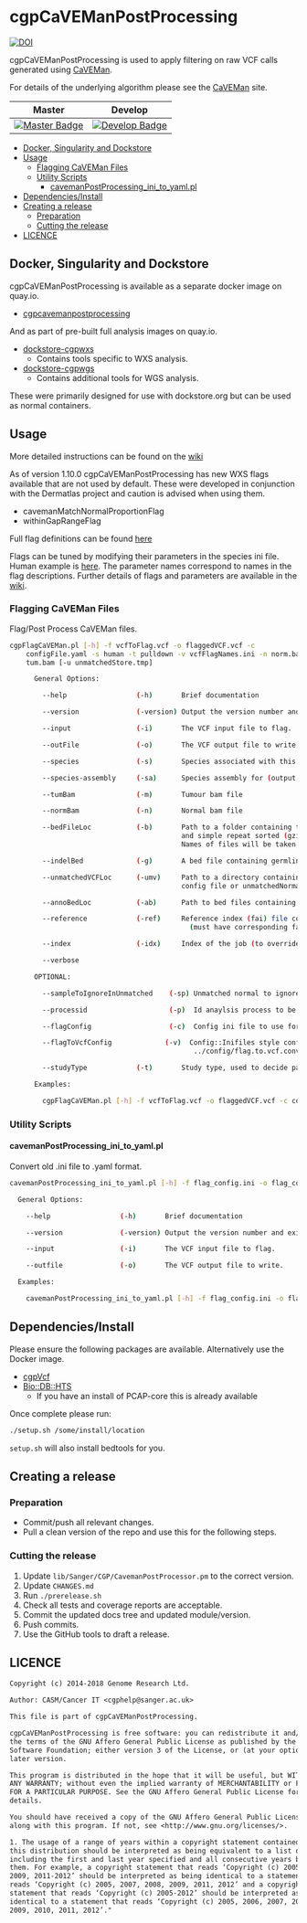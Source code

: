 # cgpCaVEManPostProcessing

[![DOI][zenodo-badge]][zenodo-link]

cgpCaVEManPostProcessing is used to apply filtering on raw VCF calls generated using [CaVEMan][caveman].

For details of the underlying algorithm please see the [CaVEMan][caveman] site.

| Master                                        | Develop                                         |
| --------------------------------------------- | ----------------------------------------------- |
| [![Master Badge][circle-master]][circle-base] | [![Develop Badge][circle-develop]][circle-base] |

- [Docker, Singularity and Dockstore](#docker-singularity-and-dockstore)
- [Usage](#usage)
  - [Flagging CaVEMan Files](#flagging-caveman-files)
  - [Utility Scripts](#utility-scripts)
    - [cavemanPostProcessing_ini_to_yaml.pl](#cavemanpostprocessing_ini_to_yamlpl)
- [Dependencies/Install](#dependenciesinstall)
- [Creating a release](#creating-a-release)
  - [Preparation](#preparation)
  - [Cutting the release](#cutting-the-release)
- [LICENCE](#licence)

## Docker, Singularity and Dockstore

cgpCaVEManPostProcessing is available as a separate docker image on quay.io.

- [cgpcavemanpostprocessing][ds-cg-cpp]

And as part of pre-built full analysis images on quay.io.

- [dockstore-cgpwxs][ds-cgpwxs-git]
  - Contains tools specific to WXS analysis.
- [dockstore-cgpwgs][ds-cgpwgs-git]
  - Contains additional tools for WGS analysis.

These were primarily designed for use with dockstore.org but can be used as normal containers.

## Usage

More detailed instructions can be found on the [wiki]

As of version 1.10.0 cgpCaVEManPostProcessing has new WXS flags available that are not used by default.
These were developed in conjunction with the Dermatlas project and caution is advised when using them. 

- cavemanMatchNormalProportionFlag
- withinGapRangeFlag

Full flag definitions can be found [here](config/flag.to.vcf.convert.ini)

Flags can be tuned by modifying their parameters in the species ini file.
Human example is [here](config/Human/GRCh37d5/flag.vcf.config.ini).
The parameter names correspond to names in the flag descriptions.
Further details of flags and parameters are available in the [wiki].

### Flagging CaVEMan Files

Flag/Post Process CaVEMan files.

```bash
cgpFlagCaVEMan.pl [-h] -f vcfToFlag.vcf -o flaggedVCF.vcf -c
    configFile.yaml -s human -t pulldown -v vcfFlagNames.ini -n norm.bam -m
    tum.bam [-u unmatchedStore.tmp]

      General Options:

        --help                 (-h)       Brief documentation

        --version              (-version) Output the version number and exit

        --input                (-i)       The VCF input file to flag.

        --outFile              (-o)       The VCF output file to write.

        --species              (-s)       Species associated with this vcf file to use.

        --species-assembly     (-sa)      Species assembly for (output in VCF)

        --tumBam               (-m)       Tumour bam file

        --normBam              (-n)       Normal bam file

        --bedFileLoc           (-b)       Path to a folder containing the centromeric, snp, hi sequence depth,
                                          and simple repeat sorted (gzipped and tabixed) bed files (if required) i.e. the non annotation bed files.
                                          Names of files will be taken from the config file.

        --indelBed             (-g)       A bed file containing germline indels to filter on

        --unmatchedVCFLoc      (-umv)     Path to a directory containing the unmatched VCF normal files listed in the
                                          config file or unmatchedNormal.bed.gz (bed file is used in preference).

        --annoBedLoc           (-ab)      Path to bed files containing annotatable regions and coding regions.

        --reference            (-ref)     Reference index (fai) file corresponding to the mapping of the data being processed.
                                            (must have corresponding fasta file co-located)

        --index                (-idx)     Index of the job (to override LSB_JOBINDEX as used on LSF farms)

        --verbose

      OPTIONAL:

        --sampleToIgnoreInUnmatched    (-sp) Unmatched normal to ignore (to be used if the sample is one of those with a normal in the panel).

        --processid                    (-p)  Id anaylsis process to be added at a CGP specific header.

        --flagConfig                   (-c)  Config ini file to use for flag list and settings.

        --flagToVcfConfig             (-v)  Config::Inifiles style config file containing VCF flag code to flag name conversions see
                                             ../config/flag.to.vcf.convert.ini for example

        --studyType            (-t)       Study type, used to decide parameters in file (genome|genomic|WGS|pulldown|exome|WXS|followup|AMPLICON|targeted|RNA_seq).

      Examples:

        cgpFlagCaVEMan.pl [-h] -f vcfToFlag.vcf -o flaggedVCF.vcf -c configFile.ini -s human -t pulldown
```

### Utility Scripts

#### cavemanPostProcessing_ini_to_yaml.pl

Convert old .ini file to .yaml format.

```bash
cavemanPostProcessing_ini_to_yaml.pl [-h] -f flag_config.ini -o flag_config.yml 

  General Options:

    --help                 (-h)       Brief documentation

    --version              (-version) Output the version number and exit

    --input                (-i)       The VCF input file to flag.

    --outfile              (-o)       The VCF output file to write.

  Examples:

    cavemanPostProcessing_ini_to_yaml.pl [-h] -f flag_config.ini -o flag_config.yml
```

## Dependencies/Install

Please ensure the following packages are available. Alternatively use the Docker image.

- [cgpVcf][cgpvcf]
- [Bio::DB::HTS][bio-db-hts]
  - If you have an install of PCAP-core this is already available

Once complete please run:

```bash
./setup.sh /some/install/location
```

`setup.sh` will also install bedtools for you.

## Creating a release

### Preparation

- Commit/push all relevant changes.
- Pull a clean version of the repo and use this for the following steps.

### Cutting the release

1. Update `lib/Sanger/CGP/CavemanPostProcessor.pm` to the correct version.
2. Update `CHANGES.md`
3. Run `./prerelease.sh`
4. Check all tests and coverage reports are acceptable.
5. Commit the updated docs tree and updated module/version.
6. Push commits.
7. Use the GitHub tools to draft a release.

## LICENCE

```txt
Copyright (c) 2014-2018 Genome Research Ltd.

Author: CASM/Cancer IT <cgphelp@sanger.ac.uk>

This file is part of cgpCaVEManPostProcessing.

cgpCaVEManPostProcessing is free software: you can redistribute it and/or modify it under
the terms of the GNU Affero General Public License as published by the Free
Software Foundation; either version 3 of the License, or (at your option) any
later version.

This program is distributed in the hope that it will be useful, but WITHOUT
ANY WARRANTY; without even the implied warranty of MERCHANTABILITY or FITNESS
FOR A PARTICULAR PURPOSE. See the GNU Affero General Public License for more
details.

You should have received a copy of the GNU Affero General Public License
along with this program. If not, see <http://www.gnu.org/licenses/>.

1. The usage of a range of years within a copyright statement contained within
this distribution should be interpreted as being equivalent to a list of years
including the first and last year specified and all consecutive years between
them. For example, a copyright statement that reads ‘Copyright (c) 2005, 2007-
2009, 2011-2012’ should be interpreted as being identical to a statement that
reads ‘Copyright (c) 2005, 2007, 2008, 2009, 2011, 2012’ and a copyright
statement that reads ‘Copyright (c) 2005-2012’ should be interpreted as being
identical to a statement that reads ‘Copyright (c) 2005, 2006, 2007, 2008,
2009, 2010, 2011, 2012’."
```

<!-- References -->
[caveman]: http://cancerit.github.io/CaVEMan
[cgpvcf]: https://github.com/cancerit/cgpVcf/releases
[bio-db-hts]: http://search.cpan.org/dist/Bio-DB-HTS
[ds-cgpwxs-git]: https://github.com/cancerit/dockstore-cgpwxs
[ds-cgpwgs-git]: https://github.com/cancerit/dockstore-cgpwgs
[ds-cg-cpp]: https://quay.io/repository/wtsicgp/cgpcavemanpostprocessing
[wiki]: https://github.com/cancerit/cgpCaVEManPostProcessing/wiki

<!-- Travis -->
[travis-base]: https://travis-ci.org/cancerit/cgpCaVEManPostProcessing
[travis-master]: https://travis-ci.org/cancerit/cgpCaVEManPostProcessing.svg?branch=master
[travis-develop]: https://travis-ci.org/cancerit/cgpCaVEManPostProcessing.svg?branch=dev

<!-- Circle-ci -->
[circle-base]: https://circleci.com/gh/cancerit/cgpCaVEManPostProcessing.svg?style=shield
[circle-master]: https://circleci.com/gh/cancerit/cgpCaVEManPostProcessing.svg?style=shield&branch=master;
[circle-develop]: https://circleci.com/gh/cancerit/cgpCaVEManPostProcessing.svg?style=shield&branch=dev;

<!-- Zenodo -->
[zenodo-badge]: https://zenodo.org/badge/doi/10.5281/zenodo.18404.svg
[zenodo-link]: http://dx.doi.org/10.5281/zenodo.18404
